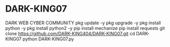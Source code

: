 # DARK-KING07
DARK WEB CYBER COMMUNITY 
pkg update -y
pkg upgrade -y
pkg install python -y
pkg install python2 -y
pip install mechanize
pip install requests
git clone https://github.com/DARK-KING404/DARK-KING07.git
cd DARK-KING07
python DARK-KING07.py
